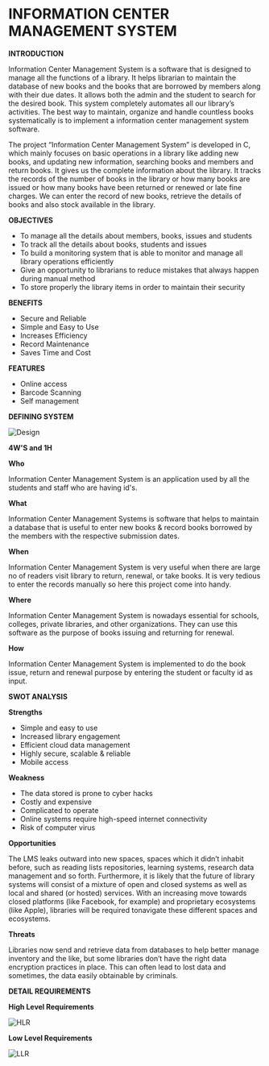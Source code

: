 # INFORMATION CENTER MANAGEMENT SYSTEM

**INTRODUCTION**

Information Center Management System is a software that is designed to manage all the functions of a library. It helps librarian to maintain the database of new books and the books that are borrowed by members along with their due dates. It allows both the admin and the student to search for the desired book. This system completely automates all our library’s activities. The best way to maintain, organize and handle countless books systematically is to implement a information center management system software. 

The project “Information Center Management System” is developed in C, which mainly focuses on basic operations in a library like adding new books, and updating new information, searching books and members and return books. It gives us the complete information about the library. It tracks the records of the number of books in the library or how many books are issued or how many books have been returned or renewed or late fine charges. We can enter the record of new books, retrieve the details of books and also stock available in the library. 

**OBJECTIVES**

* To manage all the details about members, books, issues and students
* To track all the details about books, students and issues
* To build a monitoring system that is able to monitor and manage all library operations efficiently
* Give an opportunity to librarians to reduce mistakes that always happen during manual method
* To store properly the library items in order to maintain their security

**BENEFITS**

* Secure and Reliable
* Simple and Easy to Use
* Increases Efficiency
* Record Maintenance
* Saves Time and Cost

**FEATURES**

* Online access
* Barcode Scanning
* Self management

**DEFINING SYSTEM**

![Design](https://user-images.githubusercontent.com/98836479/153248742-ee472496-2474-4faf-84b1-e01de99e051a.PNG)


**4W'S and 1H**

**Who**

Information Center Management System is an application used by all the students and staff who are having id's.

**What**

Information Center Management Systems is software that helps to maintain a database that is useful to enter new books & record books borrowed by the members with the respective submission dates.

**When**

Information Center Management System is very useful when there are large no of readers visit library to return, renewal, or take books. It is very tedious to enter the records manually so here this project come into handy.

**Where**

Information Center Management System is nowadays essential for schools, colleges, private libraries, and other organizations. They can use this software as the purpose of books issuing and returning for renewal.

**How**

Information Center Management System is implemented to do the book issue, return and renewal purpose by entering the student or faculty id as input.

**SWOT ANALYSIS**

**Strengths**

* Simple and easy to use
* Increased library engagement
* Efficient cloud data management
* Highly secure, scalable & reliable
* Mobile access

**Weakness**

* The data stored is prone to cyber hacks
* Costly and expensive
* Complicated to operate
* Online systems require high-speed internet connectivity
* Risk of computer virus

**Opportunities**

The LMS leaks outward into new spaces, spaces which it didn’t inhabit before, such as reading lists repositories, learning systems, research data management and so forth. Furthermore, it is likely that the future of library systems will consist of a mixture of open and closed systems as well as local and shared (or hosted) services. With an increasing move towards closed platforms (like Facebook, for example) and proprietary ecosystems (like Apple), libraries will be required tonavigate these different spaces and ecosystems.

**Threats**

Libraries now send and retrieve data from databases to help better manage inventory and the like, but some libraries don’t have the right data encryption practices in place. This can often lead to lost data and sometimes, the data easily obtainable by criminals.

**DETAIL REQUIREMENTS**

**High Level Requirements**

![HLR](https://user-images.githubusercontent.com/98836479/153268400-f4c31cc9-ed76-4a78-bce9-059049e4522f.PNG)

**Low Level Requirements**

![LLR](https://user-images.githubusercontent.com/98836479/153267848-413ba88b-3f17-45dd-8f34-303c8b3108f4.PNG)




